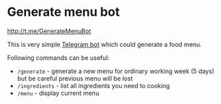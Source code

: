 # Generate menu bot

http://t.me/GenerateMenuBot

This is very simple [Telegram bot](https://telegram.org/blog/bot-revolution) which could generate a food menu.

Following commands can be useful:
- `/generate` - generate a new menu for ordinary working week (5 days) but be careful previous menu will be lost
- `/ingredients` - list all ingredients you need to cooking
- `/menu` - display current menu
